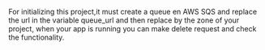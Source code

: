 For initializing this project,it must create a queue en AWS SQS and replace the url in the variable queue_url
and then replace by the zone of your project, when your app is running you can make delete request and check
the functionality.